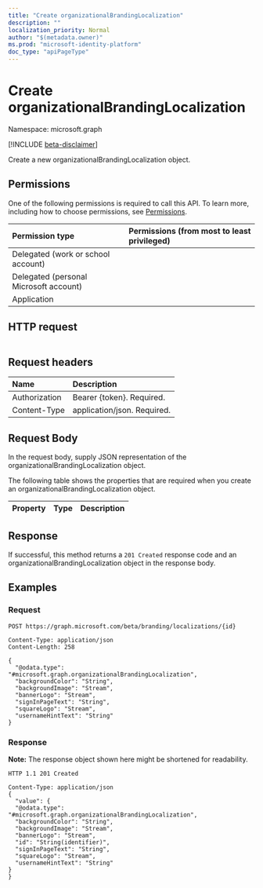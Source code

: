 ```yaml
---
title: "Create organizationalBrandingLocalization"
description: ""
localization_priority: Normal
author: "$(metadata.owner)"
ms.prod: "microsoft-identity-platform"
doc_type: "apiPageType"
---
```


# Create organizationalBrandingLocalization

Namespace: microsoft.graph

[!INCLUDE [beta-disclaimer](../../includes/beta-disclaimer.md)]

Create a new organizationalBrandingLocalization object.

## Permissions

One of the following permissions is required to call this API. To learn more, including how to choose permissions, see [Permissions](/graph/permissions-reference).

| Permission type                        | Permissions (from most to least privileged) |
| :------------------------------------- | :------------------------------------------ |
| Delegated (work or school account)     |                                             |
| Delegated (personal Microsoft account) |                                             |
| Application                            |                                             |

## HTTP request

<!-- {
  "blockType": "ignored"
}
-->

```http

```

## Request headers

| Name          | Description                 |
| :------------ | :-------------------------- |
| Authorization | Bearer {token}. Required.   |
| Content-Type  | application/json. Required. |

## Request Body

In the request body, supply JSON representation of the organizationalBrandingLocalization object.

<!-- Actions and Functions -->

<!-- CRUD Methods -->

The following table shows the properties that are required when you create an organizationalBrandingLocalization object.

| Property | Type | Description |
| :------- | :--- | :---------- |

## Response

If successful, this method returns a `201 Created` response code and an organizationalBrandingLocalization object in the response body.

## Examples

### Request

<!-- {
  "blockType": "request",
  "name": "create_organizationalbrandinglocalization"
}
-->

```http
POST https://graph.microsoft.com/beta/branding/localizations/{id}

Content-Type: application/json
Content-Length: 258

{
  "@odata.type": "#microsoft.graph.organizationalBrandingLocalization",
  "backgroundColor": "String",
  "backgroundImage": "Stream",
  "bannerLogo": "Stream",
  "signInPageText": "String",
  "squareLogo": "Stream",
  "usernameHintText": "String"
}

```

### Response

**Note:** The response object shown here might be shortened for readability.

<!-- {
  "blockType": "response",
  "truncated": true,
  "@odata.type": "Microsoft.DirectoryServices.organizationalBrandingLocalization"
}
-->

```http
HTTP 1.1 201 Created

Content-Type: application/json
{
  "value": {
  "@odata.type": "#microsoft.graph.organizationalBrandingLocalization",
  "backgroundColor": "String",
  "backgroundImage": "Stream",
  "bannerLogo": "Stream",
  "id": "String(identifier)",
  "signInPageText": "String",
  "squareLogo": "Stream",
  "usernameHintText": "String"
}
}

```
